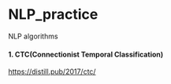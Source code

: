 # NLP_practice
NLP algorithms


#### 1. CTC(Connectionist Temporal Classification)  
https://distill.pub/2017/ctc/
